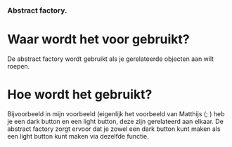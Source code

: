 ### Abstract factory.

# Waar wordt het voor gebruikt?
De abstract factory wordt gebruikt als je gerelateerde objecten aan wilt roepen.

# Hoe wordt het gebruikt?
Bijvoorbeeld in mijn voorbeeld (eigenlijk het voorbeeld van Matthijs (; ) heb je een dark button en een light button, deze zijn gerelateerd aan elkaar.
De abstract factory zorgt ervoor dat je zowel een dark button kunt maken als een light button kunt maken via dezelfde functie.
